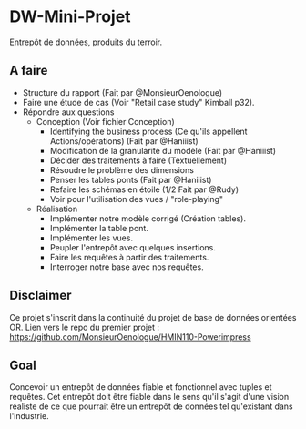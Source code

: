 # DW-Mini-Projet
Entrepôt de données, produits du terroir.

## A faire
- Structure du rapport (Fait par @MonsieurOenologue)
- Faire une étude de cas (Voir "Retail case study" Kimball p32).
- Répondre aux questions
    - Conception (Voir fichier Conception)
        - Identifying the business process (Ce qu'ils appellent Actions/opérations) (Fait par @Haniiist)
        - Modification de la granularité du modèle (Fait par @Haniiist)
        - Décider des traitements à faire (Textuellement)
        - Résoudre le problème des dimensions 
        - Penser les tables ponts (Fait par @Haniiist)
        - Refaire les schémas en étoile (1/2 Fait par @Rudy)
        - Voir pour l'utilisation des vues / "role-playing"
    - Réalisation
        - Implémenter notre modèle corrigé (Création tables).
        - Implémenter la table pont.
        - Implémenter les vues.
        - Peupler l'entrepôt avec quelques insertions.
        - Faire les requêtes à partir des traitements.
        - Interroger notre base avec nos requêtes.

## Disclaimer
Ce projet s'inscrit dans la continuité du projet de base de données orientées OR.
Lien vers le repo du premier projet : https://github.com/MonsieurOenologue/HMIN110-Powerimpress

## Goal
Concevoir un entrepôt de données fiable et fonctionnel avec tuples et requêtes.
Cet entrepôt doit être fiable dans le sens qu'il s'agit d'une vision réaliste de ce que pourrait être un entrepôt de données tel
qu'existant dans l'industrie.
